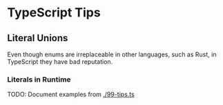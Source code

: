 # TypeScript Tips

## Literal Unions

Even though enums are irreplaceable in other languages, such as Rust, in TypeScript they have bad reputation.

### Literals in Runtime

TODO: Document examples from [./99-tips.ts](./99-tips.ts)
